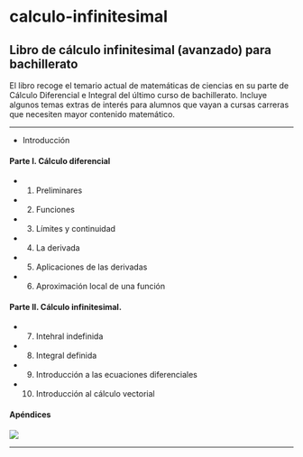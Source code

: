 # calculo-infinitesimal

## Libro de cálculo infinitesimal (avanzado) para bachillerato

El libro recoge el temario actual de matemáticas de ciencias en su parte de Cálculo Diferencial e Integral del último curso de bachillerato. Incluye algunos temas extras de interés para alumnos que vayan a cursas carreras que necesiten mayor contenido matemático.

__________________

-  Introducción
#### Parte I. Cálculo diferencial
- 1. Preliminares
- 2. Funciones
- 3. Límites y continuidad
- 4. La derivada
- 5. Aplicaciones de las derivadas
- 6. Aproximación local de una función
#### Parte II. Cálculo infinitesimal.
- 7. Intehral indefinida
- 8. Integral definida
- 9. Introducción a las ecuaciones diferenciales
- 10. Introducción al cálculo vectorial
#### Apéndices

![](https://github.com/igvaori/calculo-infinitesimal/blob/master/IMPRENTA/muestra.jpg)

__________________
